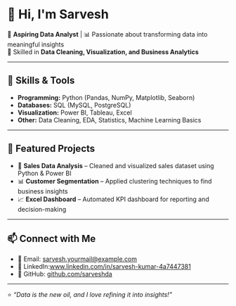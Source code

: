 # 👋 Hi, I'm Sarvesh  

🔹 **Aspiring Data Analyst** | 📊 Passionate about transforming data into meaningful insights  
🔹 Skilled in **Data Cleaning, Visualization, and Business Analytics**  

---

## 🚀 Skills & Tools  
- **Programming:** Python (Pandas, NumPy, Matplotlib, Seaborn)  
- **Databases:** SQL (MySQL, PostgreSQL)  
- **Visualization:** Power BI, Tableau, Excel  
- **Other:** Data Cleaning, EDA, Statistics, Machine Learning Basics  

---

## 📂 Featured Projects  
- 📝 **Sales Data Analysis** – Cleaned and visualized sales dataset using Python & Power BI  
- 📊 **Customer Segmentation** – Applied clustering techniques to find business insights  
- 📈 **Excel Dashboard** – Automated KPI dashboard for reporting and decision-making  

---

## 📫 Connect with Me  
- 📧 Email: sarvesh.yourmail@example.com  
- 💼 LinkedIn:www.linkedin.com/in/sarvesh-kumar-4a7447381  
- 🐙 GitHub: [github.com/sarveshda](https://github.com/sarveshda)  

---

⭐ *“Data is the new oil, and I love refining it into insights!”*
